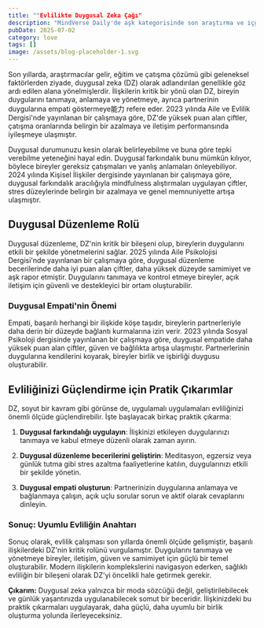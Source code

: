 ```yaml
---
title: ""Evlilikte Duygusal Zeka Çağı"
description: "MindVerse Daily'de aşk kategorisinde son araştırma ve içgörüler keşfedin."
pubDate: 2025-07-02
category: love
tags: []
image: /assets/blog-placeholder-1.svg
---
```


Son yıllarda, araştırmacılar gelir, eğitim ve çatışma çözümü gibi geleneksel faktörlerden ziyade, duygusal zeka (DZ) olarak adlandırılan genellikle göz ardı edilen alana yönelmişlerdir. İlişkilerin kritik bir yönü olan DZ, bireyin duygularını tanımaya, anlamaya ve yönetmeye, ayrıca partnerinin duygularına empati göstermeye能力 refere eder. 2023 yılında Aile ve Evlilik Dergisi'nde yayınlanan bir çalışmaya göre, DZ'de yüksek puan alan çiftler, çatışma oranlarında belirgin bir azalmaya ve iletişim performansında iyileşmeye ulaşmıştır.

Duygusal durumunuzu kesin olarak belirleyebilme ve buna göre tepki verebilme yeteneğini hayal edin. Duygusal farkındalık bunu mümkün kılıyor, böylece bireyler gereksiz çatışmaları ve yanlış anlamaları önleyebiliyor. 2024 yılında Kişisel İlişkiler dergisinde yayınlanan bir çalışmaya göre, duygusal farkındalık aracılığıyla mindfulness alıştırmaları uygulayan çiftler, stres düzeylerinde belirgin bir azalmaya ve genel memnuniyette artışa ulaşmıştır.

## Duygusal Düzenleme Rolü

Duygusal düzenleme, DZ'nin kritik bir bileşeni olup, bireylerin duygularını etkili bir şekilde yönetmelerini sağlar. 2025 yılında Aile Psikolojisi Dergisi'nde yayınlanan bir çalışmaya göre, duygusal düzenleme becerilerinde daha iyi puan alan çiftler, daha yüksek düzeyde samimiyet ve aşk rapor etmiştir. Duygularını tanımaya ve kontrol etmeye bireyler, açık iletişim için güvenli ve destekleyici bir ortam oluşturabilir.

### Duygusal Empati'nin Önemi

Empati, başarılı herhangi bir ilişkide köşe taşıdır, bireylerin partnerleriyle daha derin bir düzeyde bağlantı kurmalarına izin verir. 2023 yılında Sosyal Psikoloji dergisinde yayınlanan bir çalışmaya göre, duygusal empatide daha yüksek puan alan çiftler, güven ve bağlılıkta artışa ulaşmıştır. Partnerlerinin duygularına kendilerini koyarak, bireyler birlik ve işbirliği duygusu oluşturabilir.

## Evliliğinizi Güçlendirme için Pratik Çıkarımlar

DZ, soyut bir kavram gibi görünse de, uygulamalı uygulamaları evliliğinizi önemli ölçüde güçlendirebilir. İşte başlayacak birkaç praktik çıkarma:

1. **Duygusal farkındalığı uygulayın**: İlişkinizi etkileyen duygularınızı tanımaya ve kabul etmeye düzenli olarak zaman ayırın.

2. **Duygusal düzenleme becerilerini geliştirin**: Meditasyon, egzersiz veya günlük tutma gibi stres azaltma faaliyetlerine katılın, duygularınızı etkili bir şekilde yönetin.

3. **Duygusal empati oluşturun**: Partnerinizin duygularına anlamaya ve bağlanmaya çalışın, açık uçlu sorular sorun ve aktif olarak cevaplarını dinleyin.

### Sonuç: Uyumlu Evliliğin Anahtarı

Sonuç olarak, evlilik çalışması son yıllarda önemli ölçüde gelişmiştir, başarılı ilişkilerdeki DZ'nin kritik rolünü vurgulamıştır. Duygularını tanımaya ve yönetmeye bireyler, iletişim, güven ve samimiyet için güçlü bir temel oluşturabilir. Modern ilişkilerin komplekslerini navigasyon ederken, sağlıklı evliliğin bir bileşeni olarak DZ'yi öncelikli hale getirmek gerekir.

**Çıkarım:** Duygusal zeka yalnızca bir moda sözcüğü değil, geliştirilebilecek ve günlük yaşantınızda uygulanabilecek somut bir beceridir. İlişkinizdeki bu praktik çıkarmaları uygulayarak, daha güçlü, daha uyumlu bir birlik oluşturma yolunda ilerleyeceksiniz.